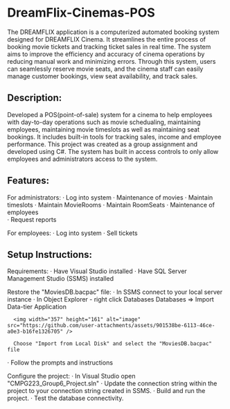# DreamFlix-Cinemas-POS
The DREAMFLIX application is a computerized automated booking system designed for DREAMFLIX Cinema. It streamlines the entire process of booking movie tickets and tracking ticket sales in real time. The system aims to improve the efficiency and accuracy of cinema operations by reducing manual work and minimizing errors. Through this system, users can seamlessly reserve movie seats, and the cinema staff can easily manage customer bookings, view seat availability, and track sales.

## Description:
Developed a POS(point-of-sale) system for a cinema to help employees with day-to-day operations such as movie schedualing, maintaining employees, maintaining movie timeslots as well as maintaining seat bookings. It includes built-in tools for tracking sales, income and employee performance. This project was created as a group assignment and developed using C#.
The system has built in access controls to only allow employees and administrators access to the system. 

## Features:
For administrators:
·	Log into system
·	Maintenance of movies
·	Maintain timeslots
·	Maintain MovieRooms
·	Maintain RoomSeats
·	Maintenance of employees  
·	Request reports
 
For employees:
·	Log into system 
·	Sell tickets

## Setup Instructions:
Requirements:
·	Have Visual Studio installed
·	Have SQL Server Management Studio (SSMS) installed

Restore the "MoviesDB.bacpac" file:
·	In SSMS connect to your local server instance
·	In Object Explorer - right click Databases 
      Databases => Import Data-tier Application
      
      <img width="357" height="161" alt="image" src="https://github.com/user-attachments/assets/901538be-6113-46ce-a0e3-b16fe1326705" />

      Choose "Import from Local Disk" and select the "MoviesDB.bacpac" file
· Follow the prompts and instructions

Configure the project:
· In Visual Studio open "CMPG223_Group6_Project.sln"
· Update the connection string within the project to your connection string created in SSMS.
· Build and run the project.
· Test the database connectivity.



